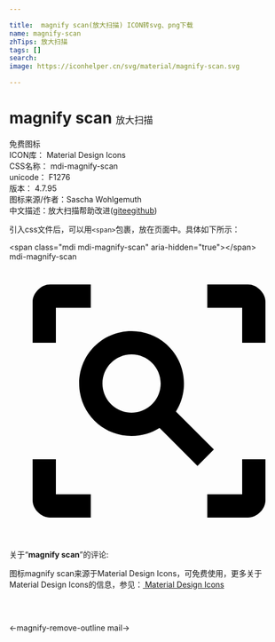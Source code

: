 ```yaml
---

title:  magnify scan(放大扫描) ICON转svg、png下载
name: magnify-scan
zhTips: 放大扫描
tags: []
search: 
image: https://iconhelper.cn/svg/material/magnify-scan.svg

---
```


# magnify scan  <small style="font-size: 60%;font-weight: 100">放大扫描</small>


<div class="detail-page">
<p>
<span><span class="badge-success badge">免费图标</span> </span>
<br/>
<span>
ICON库：
<span class="badge-secondary badge">Material Design Icons</span> 
</span>
<br/>
<span>
CSS名称：
<span class="badge-secondary badge">mdi-magnify-scan</span> 
</span>
<br/>
<span>
unicode：
<span class="badge-secondary badge">F1276</span> 
<copy-btn content='F1276' btn-title=""></copy-btn>
<copy-btn :content='String.fromCodePoint(parseInt("F1276", 16))' btn-title="复制U"></copy-btn>
</span>
<br/>
<span>
版本：
<span class="badge-secondary badge">4.7.95</span> 
</span>
<br/>
<span>图标来源/作者：<span class="badge-light badge">Sascha Wohlgemuth</span></span> 
<br/>
<span class="zh-detail">中文描述：<span class="badge-primary badge">放大扫描</span><span class="help-link"><span>帮助改进</span>(<a href="https://gitee.com/liuwave/icon-helper/edit/master/json/material/magnify-scan.json" target="_blank" rel="noopener noreferrer">gitee</a><a href="https://github.com/liuwave/icon-helper/edit/master/json/material/magnify-scan.json" target="_blank" rel="noopener noreferrer">github</a></span>)</span><br/>
</p>
</div>
<div class="alert alert-dark">
  <i class="mdi mdi-magnify-scan mdi-48px"></i>
  <i class="mdi mdi-magnify-scan mdi-36px"></i>
  <i class="mdi mdi-magnify-scan mdi-24px"></i>
  <i class="mdi mdi-magnify-scan mdi-18px"></i>
</div>
<div>
  <p>引入css文件后，可以用<code>&lt;span&gt;</code>包裹，放在页面中。具体如下所示：    
  </p>
  <div class="alert alert-primary" style="font-size: 14px">
    &lt;span class="mdi mdi-magnify-scan" aria-hidden="true"&gt;&lt;/span&gt;
    <copy-btn content='<span class="mdi mdi-magnify-scan" aria-hidden="true"></span>'></copy-btn>
  </div>
  <div class="alert alert-secondary">
    <i class="mdi mdi-magnify-scan"
    style="font-size: 24px"
    aria-hidden="true"></i> mdi-magnify-scan
    <copy-btn content="mdi-magnify-scan" btn-title="复制图标名称"></copy-btn>
  </div>
</div>
<div id="svg" class="svg-wrap">
<svg xmlns="http://www.w3.org/2000/svg" viewBox="0 0 24 24"><path d="M17 22V20H20V17H22V20.5C22 20.89 21.84 21.24 21.54 21.54C21.24 21.84 20.89 22 20.5 22H17M7 22H3.5C3.11 22 2.76 21.84 2.46 21.54C2.16 21.24 2 20.89 2 20.5V17H4V20H7V22M17 2H20.5C20.89 2 21.24 2.16 21.54 2.46C21.84 2.76 22 3.11 22 3.5V7H20V4H17V2M7 2V4H4V7H2V3.5C2 3.11 2.16 2.76 2.46 2.46C2.76 2.16 3.11 2 3.5 2H7M10.5 6C13 6 15 8 15 10.5C15 11.38 14.75 12.2 14.31 12.9L17.57 16.16L16.16 17.57L12.9 14.31C12.2 14.75 11.38 15 10.5 15C8 15 6 13 6 10.5C6 8 8 6 10.5 6M10.5 8C9.12 8 8 9.12 8 10.5C8 11.88 9.12 13 10.5 13C11.88 13 13 11.88 13 10.5C13 9.12 11.88 8 10.5 8Z" /></svg>
</div>
<detail full-name='mdi-magnify-scan'></detail>
<div class="icon-detail__container">
<p>关于“<b>magnify scan</b>”的评论:</p>
</div>
<Vssue title="关于“magnify scan”的评论" />    
<div><p>图标magnify scan来源于Material Design Icons，可免费使用，更多关于 Material Design Icons的信息，参见：<a target="_blank" href="https://iconhelper.cn/material.html"> Material Design Icons</a>
</p></div>

<div style="padding:2rem 0 " class="page-nav"><p class="inner"><span class="prev">←<router-link to="/icon/magnify-remove-outline.html">magnify-remove-outline</router-link></span> <span class="next"><router-link to="/icon/mail.html">mail</router-link>→</span></p></div>

